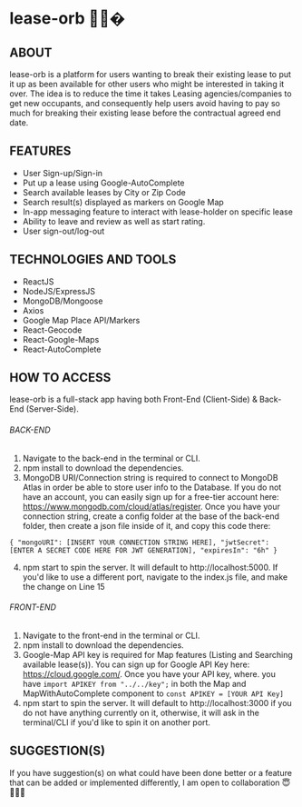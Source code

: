 # lease-orb 🏡👫� 

## ABOUT

lease-orb is a platform for users wanting to break their existing lease to put it up as been available for other users who might be interested in taking it over. The idea is to reduce the time it takes Leasing agencies/companies to get new occupants, and consequently help users avoid having to pay so much for breaking their existing lease before the contractual agreed end date.

## FEATURES
- User Sign-up/Sign-in
- Put up a lease using Google-AutoComplete 
- Search available leases by City or Zip Code
- Search result(s) displayed as markers on Google Map
- In-app messaging feature to interact with lease-holder on specific lease
- Ability to leave and review as well as start rating.
- User sign-out/log-out

## TECHNOLOGIES AND TOOLS

- ReactJS
- NodeJS/ExpressJS
- MongoDB/Mongoose
- Axios
- Google Map Place API/Markers
- React-Geocode
- React-Google-Maps
- React-AutoComplete


## HOW TO ACCESS

lease-orb is a full-stack app having both Front-End (Client-Side) & Back-End (Server-Side).


###### BACK-END

1. Navigate to the back-end in the terminal or CLI.
2. npm install to download the dependencies.
3. MongoDB URI/Connection string is required to connect to MongoDB Atlas in order be able to store user info to the Database. If you do not have an account, you can easily sign up for a free-tier account here: https://www.mongodb.com/cloud/atlas/register. Once you have your connection string, create a config folder at the base of the back-end folder, then create a json file inside of it, and copy this code there: 


`
{
  "mongoURI": [INSERT YOUR CONNECTION STRING HERE],
  "jwtSecret": [ENTER A SECRET CODE HERE FOR JWT GENERATION],
  "expiresIn": "6h"
}
`

4. npm start to spin the server. It will default to http://localhost:5000. If you'd like to use a different port, navigate to the index.js file, and make the change on Line 15

###### FRONT-END

1. Navigate to the front-end in the terminal or CLI.
2. npm install to download the dependencies.
3. Google-Map API key is required for Map features (Listing and Searching available lease(s)). You can sign up for Google API Key here: https://cloud.google.com/. Once you have your API key, where. you have `import APIKEY from "../../key";` in both the Map and MapWithAutoComplete component to `const APIKEY = [YOUR API Key]`
4. npm start to spin the server. It will default to http://localhost:3000 if you do not have anything currently on it, otherwise, it will ask in the terminal/CLI if you'd like to spin it on another port.

## SUGGESTION(S)

If you have suggestion(s) on what could have been done better or a feature that can be added or implemented differently, I am open to collaboration 😇👯‍♂️🤝
